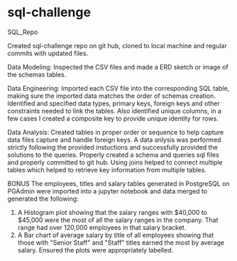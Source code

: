 # sql-challenge
SQL_Repo

Created sql-challenge repo on git hub, cloned to local machine and regular commits with updated files.

Data Modeling:
Inspected the CSV files and made a ERD sketch or image of the schemas tables. 

Data Engineering:
Imported each CSV file into the corresponding SQL table, making sure the imported data matches the order of schemas creation. Identified and specified data types, primary keys, foreign keys and other constraints needed to link the tables. Also identified unique columns, in a few cases I created a composite key to provide unique identity for rows.

Data Analysis:
Created tables in proper order or sequence to help capture data files capture and handle foreign keys. A data anlysis was performed strictly following the provided instuctions and successfully provided the solutions to the queries. Properly created a schema and queries sql files and properly committed to git hub. Using joins helped to connect multiple tables which helped to retrieve key information from multiple tables.

BONUS
The employees, titles and salary tables generated in PostgreSQL on PGAdmin were imported into a jupyter notebook and data merged to generated the following:
1. A Histogram plot showing that the salary ranges with $40,000 to $45,000 were the most of all the salary ranges in the company. That range had over 120,000 employees in that salary bracket.
2. A Bar chart of average salary by title of all employees showing that those with "Senior Staff" and "Staff" titles earned the most by average salary. 
Ensured the plots were appropriately labelled.





